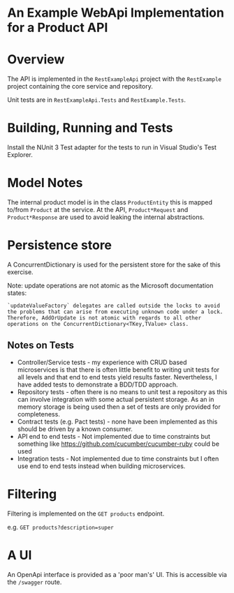 # An Example WebApi Implementation for a Product API

# Overview

The API is implemented in the `RestExampleApi` project with the `RestExample` project containing the core service and repository.

Unit tests are in `RestExampleApi.Tests` and `RestExample.Tests`.

# Building, Running and Tests

Install the NUnit 3 Test adapter for the tests to run in Visual Studio's Test Explorer.

# Model Notes

The internal product model is in the class `ProductEntity` this is mapped to/from `Product` at the service. At the API, `Product*Request` and `Product*Response` are used to avoid leaking the internal abstractions.

# Persistence store

A ConcurrentDictionary is used for the persistent store for the sake of this exercise.

Note: update operations are not atomic as the Microsoft documentation states:

    `updateValueFactory` delegates are called outside the locks to avoid the problems that can arise from executing unknown code under a lock. Therefore, AddOrUpdate is not atomic with regards to all other operations on the ConcurrentDictionary<TKey,TValue> class.

## Notes on Tests

* Controller/Service tests - my experience with CRUD based microservices is that there is often little benefit to writing unit tests for all levels and that end to end tests yield results faster. Nevertheless, I have added tests to demonstrate a BDD/TDD approach.
* Repository tests - often there is no means to unit test a repository as this can involve integration with some actual persistent storage. As an in memory storage is being used then a set of tests are only provided for completeness.
* Contract tests (e.g. Pact tests) - none have been implemented as this should be driven by a known consumer.
* API end to end tests - Not implemented due to time constraints but something like https://github.com/cucumber/cucumber-ruby could be used
* Integration tests - Not implemented due to time constraints but I often use end to end tests instead when building microservices.

# Filtering

Filtering is implemented on the `GET products` endpoint.

e.g. `GET products?description=super`

# A UI

An OpenApi interface is provided as a 'poor man's' UI. This is accessible via the `/swagger` route.
